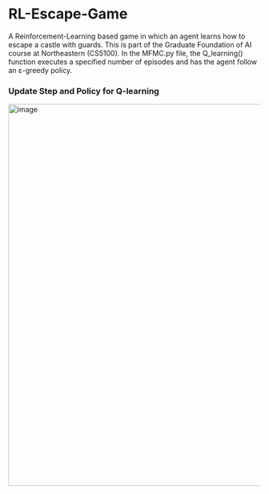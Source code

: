 # RL-Escape-Game
A Reinforcement-Learning based game in which an agent learns how to escape a castle with guards. This is part of the Graduate Foundation of AI course at Northeastern (CS5100). In the MFMC.py file, the Q_learning() function executes a specified number of episodes and has the agent follow an ε-greedy policy. 

### Update Step and Policy for Q-learning
<img width="762" alt="image" src="https://github.com/user-attachments/assets/a30f4785-8f3f-4f20-a697-b6c875bd45da">
